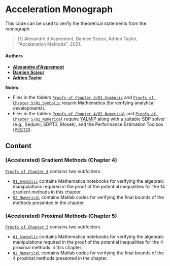# Acceleration Monograph

This code can be used to verify the theoretical statements from the monograph

> [1] Alexandre d'Aspremont, Damien Scieur, Adrien Taylor, "Acceleration Methods", 2021.

#### Authors

- [**Alexandre d'Aspremont**](https://www.di.ens.fr/~aspremon/)
- [**Damien Scieur**](https://damienscieur.com/)
- [**Adrien Taylor**](http://www.di.ens.fr/~ataylor/)

**Notes:**
- Files in the folders [`Proofs of Chapter 4/01_Symbolic`](Proofs_of_Chapter_4/01_Symbolic) and [`Proofs of Chapter 5/01_Symbolic`](Proofs_of_Chapter_5/01_Symbolic) require Mathematica (for verifying analytical developments).
- Files in the folders  [`Proofs of Chapter 4/02_Numerical`](Proofs_of_Chapter_4/02_Numerical) and [`Proofs of Chapter 5/02_Numerical`](Proofs_of_Chapter_5/02_Numerical) require [YALMIP](https://yalmip.github.io/) along with a suitable SDP solver (e.g., Sedumi, SDPT3, Mosek), and the Performance Estimation Toolbox ([PESTO](https://github.com/AdrienTaylor/Performance-Estimation-Toolbox)).

## Content

### (Accelerated) Gradient Methods (Chapter 4)

[`Proofs of Chapter 4`](Proofs_of_Chapter_4/) contains two subfolders.
- [`01_Symbolic`](Proofs_of_Chapter_4/01_Symbolic/) contains Mathematica notebooks for verifying the algebraic manipulations required in the proof of the potential inequalities for the 14 gradient methods in this chapter.
- [`02_Numerical`](Proofs_of_Chapter_4/02_Numerical/) contains Matlab codes for verifying the final bounds of the methods presented in the chapter.


### (Accelerated) Proximal Methods (Chapter 5)

[`Proofs of Chapter 5`](Proofs_of_Chapter_5/) contains two subfolders.
- [`01_Symbolic`](Proofs_of_Chapter_5/01_Symbolic/) contains Mathematica notebooks for verifying the algebraic manipulations required in the proof of the potential inequalities for the 4 proximal methods in this chapter.
- [`02_Numerical`](Proofs_of_Chapter_5/02_Numerical/) contains Matlab codes for verifying the final bounds of the 4 proximal methods presented in the chapter.


